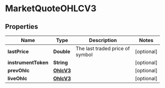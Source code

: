 # MarketQuoteOHLCV3

## Properties
Name | Type | Description | Notes
------------ | ------------- | ------------- | -------------
**lastPrice** | **Double** | The last traded price of symbol |  [optional]
**instrumentToken** | **String** |  |  [optional]
**prevOhlc** | [**OhlcV3**](OhlcV3.md) |  |  [optional]
**liveOhlc** | [**OhlcV3**](OhlcV3.md) |  |  [optional]

